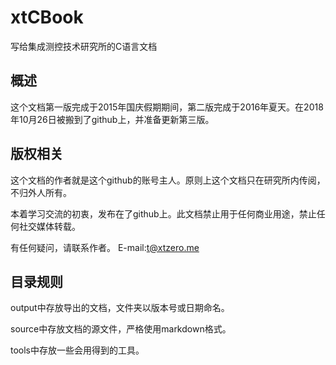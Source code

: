 # xtCBook
写给集成测控技术研究所的C语言文档

## 概述
这个文档第一版完成于2015年国庆假期期间，第二版完成于2016年夏天。在2018年10月26日被搬到了github上，并准备更新第三版。

## 版权相关
这个文档的作者就是这个github的账号主人。原则上这个文档只在研究所内传阅，不归外人所有。

本着学习交流的初衷，发布在了github上。此文档禁止用于任何商业用途，禁止任何社交媒体转载。

有任何疑问，请联系作者。
E-mail:t@xtzero.me

## 目录规则
output中存放导出的文档，文件夹以版本号或日期命名。

source中存放文档的源文件，严格使用markdown格式。

tools中存放一些会用得到的工具。